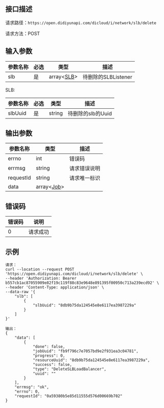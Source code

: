 ## 接口描述

请求路径：`https://open.didiyunapi.com/dicloud/i/network/slb/delete`

请求方法：POST

## 输入参数

| 参数名称 | 必选 | 类型          | 描述                |
| -------- | ---- | ------------- | ------------------- |
| slb      | 是   | array<[SLB](#SLB)> | 待删除的SLBListener |

<span id="SLB"></span>
SLB:

| 参数名称 | 必选 | 类型   | 描述              |
| -------- | ---- | ------ | ----------------- |
| slbUuid  | 是   | string | 待删除的slb的Uuid |

## 

## 输出参数

| 参数名称  | 类型                                                         | 描述         |
| --------- | ------------------------------------------------------------ | ------------ |
| errno     | int                                                          | 错误码       |
| errmsg    | string                                                       | 请求错误说明 |
| requestId | string                                                       | 请求唯一标识 |
| data      | array\<[Job](/static/docs-content/products/通用响应结构.md#Job)\> |              |

## 错误码

| 错误码 | 说明     |
| ------ | -------- |
| 0      | 请求成功 |

## 示例

```
请求：
curl --location --request POST 'https://open.didiyunapi.com/dicloud/i/network/slb/delete' \
--header 'Authorization: Bearer b557cb1ac87055909e82f19c119f88c83e9648e891395f00950c713a239ecd92' \
--header 'Content-Type: application/json' \
--data-raw '{
    "slb": [
        {
            "slbUuid": "8db9b75da124545e8e6117ea3987229a"
        }
    ]
}'

输出：
{
    "data": [
        {
            "done": false,
            "jobUuid": "fb9f796c7e7057bd9e2f931ea3c04781",
            "progress": 0,
            "resourceUuid": "8db9b75da124545e8e6117ea3987229a",
            "success": false,
            "type": "DeleteSLBLoadBalancer",
            "uuid": ""
        }
    ],
    "errmsg": "ok",
    "errno": 0,
    "requestId": "0a59380b5e85d11555d576d00669b702"
}
```

